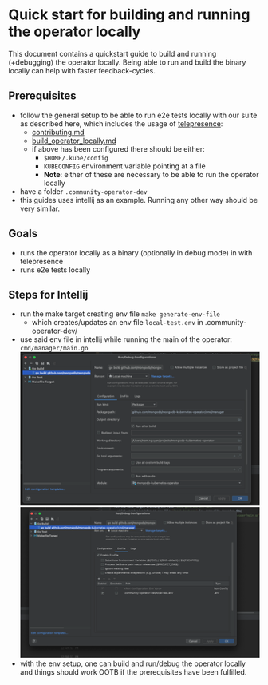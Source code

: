 # Quick start for building and running the operator locally

This document contains a quickstart guide to build and running (+debugging) the operator locally.
Being able to run and build the binary locally can help with faster feedback-cycles.

## Prerequisites
- follow the general setup to be able to run e2e tests locally with our suite as described here, which includes the usage of [telepresence](https://www.getambassador.io/docs/telepresence/latest/quick-start/):
  - [contributing.md](contributing.md)
  - [build_operator_locally.md](build_operator_locally.md)
  - if above has been configured there should be either:
    - `$HOME/.kube/config`
    - `KUBECONFIG` environment variable pointing at a file
    - **Note**: either of these are necessary to be able to run the operator locally
- have a folder `.community-operator-dev`
- this guides uses intellij as an example. Running any other way should be very similar.
## Goals
- runs the operator locally as a binary (optionally in debug mode) in with telepresence
- runs e2e tests locally 

## Steps for Intellij
- run the make target creating env file `make generate-env-file` 
  - which creates/updates an env file `local-test.env` in .community-operator-dev/
- use said env file in intellij while running the main of the operator: `cmd/manager/main.go`
![img1](images/intellij-run-env.png)
![img2](images/intellij-run-env-2.png)
- with the env setup, one can build and run/debug the operator locally and things should work OOTB if the prerequisites have been fulfilled.
